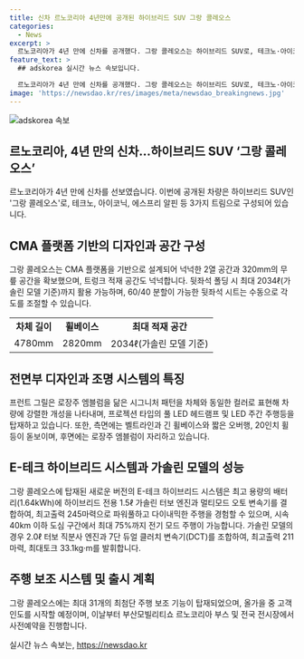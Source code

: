 ```yaml
---
title: 신차 르노코리아 4년만에 공개된 하이브리드 SUV 그랑 콜레오스
categories:
  - News
excerpt: >
  르노코리아가 4년 만에 신차를 공개했다. 그랑 콜레오스는 하이브리드 SUV로, 테크노·아이코닉·에스프리 알핀 3가지 트림으로 구성되었다. 르노그룹의 플래그십 스포츠카 브랜드 ‘알핀’의 모터스포츠 정신을 담았으며, 새로운 E-테크 하이브리드 시스템 탑재로 최고출력 245마력을 자랑한다. 뒷좌석 폴딩 시 최대 2034ℓ의 적재 공간을 제공하며, 최첨단 주행 보조 기능과 자율주행 레벨2 수준의 주행 보조 기술을 갖췄다. 소비자들은 부산모빌리티쇼 르노코리아 부스 및 전국 전시장에서 사전예약이 가능하다.
feature_text: >
  ## adskorea 실시간 뉴스 속보입니다.

  르노코리아가 4년 만에 신차를 공개했다. 그랑 콜레오스는 하이브리드 SUV로, 테크노·아이코닉·에스프리 알핀 3가지 트림으로 구성되었다. 르노그룹의 플래그십 스포츠카 브랜드 ‘알핀’의 모터스포츠 정신을 담았으며, 새로운 E-테크 하이브리드 시스템 탑재로 최고출력 245마력을 자랑한다. 뒷좌석 폴딩 시 최대 2034ℓ의 적재 공간을 제공하며, 최첨단 주행 보조 기능과 자율주행 레벨2 수준의 주행 보조 기술을 갖췄다. 소비자들은 부산모빌리티쇼 르노코리아 부스 및 전국 전시장에서 사전예약이 가능하다.
image: 'https://newsdao.kr/res/images/meta/newsdao_breakingnews.jpg'
---
```


<p><img src="https://newsdao.kr/res/images/meta/newsdao_breakingnews.jpg" alt="adskorea 속보" /></p>

<h2 data-ke-size="size26">르노코리아, 4년 만의 신차…하이브리드 SUV ‘그랑 콜레오스’</h2>

<p data-ke-size="size16">르노코리아가 4년 만에 신차를 선보였습니다. 이번에 공개된 차량은 하이브리드 SUV인 '그랑 콜레오스'로, 테크노, 아이코닉, 에스프리 알핀 등 3가지 트림으로 구성되어 있습니다.</p>

<h2 data-ke-size="size26">CMA 플랫폼 기반의 디자인과 공간 구성</h2>

<p data-ke-size="size16">그랑 콜레오스는 CMA 플랫폼을 기반으로 설계되어 넉넉한 2열 공간과 320mm의 무릎 공간을 확보했으며, 트렁크 적재 공간도 넉넉합니다. 뒷좌석 폴딩 시 최대 2034ℓ(가솔린 모델 기준)까지 활용 가능하며, 60/40 분할이 가능한 뒷좌석 시트는 수동으로 각도를 조절할 수 있습니다.</p>

<table>
  <tr>
    <td style="text-align: center; height: 17px;"><b>차체 길이</b></td>
    <td style="text-align: center; height: 17px;"><b>휠베이스</b></td>
    <td style="text-align: center; height: 17px;"><b>최대 적재 공간</b></td>
  </tr>
  <tr>
    <td style="text-align: center; height: 17px;">4780mm</td>
    <td style="text-align: center; height: 17px;">2820mm</td>
    <td style="text-align: center; height: 17px;">2034ℓ(가솔린 모델 기준)</td>
  </tr>
</table>

<h2 data-ke-size="size26">전면부 디자인과 조명 시스템의 특징</h2>

<p data-ke-size="size16">프런트 그릴은 로장주 엠블럼을 닮은 시그니처 패턴을 차체와 동일한 컬러로 표현해 차량에 강렬한 개성을 나타내며, 프로젝션 타입의 풀 LED 헤드램프 및 LED 주간 주행등을 탑재하고 있습니다. 또한, 측면에는 벨트라인과 긴 휠베이스와 짧은 오버행, 20인치 휠 등이 돋보이며, 후면에는 로장주 엠블럼이 자리하고 있습니다.</p>

<h2 data-ke-size="size26">E-테크 하이브리드 시스템과 가솔린 모델의 성능</h2>

<p data-ke-size="size16">그랑 콜레오스에 탑재된 새로운 버전의 E-테크 하이브리드 시스템은 최고 용량의 배터리(1.64kWh)에 하이브리드 전용 1.5ℓ 가솔린 터보 엔진과 멀티모드 오토 변속기를 결합하여, 최고출력 245마력으로 파워풀하고 다이내믹한 주행을 경험할 수 있으며, 시속 40km 이하 도심 구간에서 최대 75%까지 전기 모드 주행이 가능합니다. 가솔린 모델의 경우 2.0ℓ 터보 직분사 엔진과 7단 듀얼 클러치 변속기(DCT)를 조합하여, 최고출력 211마력, 최대토크 33.1kg·m를 발휘합니다.</p>

<h2 data-ke-size="size26">주행 보조 시스템 및 출시 계획</h2>

<p data-ke-size="size16">그랑 콜레오스에는 최대 31개의 최첨단 주행 보조 기능이 탑재되었으며, 올가을 중 고객 인도를 시작할 예정이며, 이날부터 부산모빌리티쇼 르노코리아 부스 및 전국 전시장에서 사전예약을 진행합니다.</p>
실시간 뉴스 속보는, <a href="https://newsdao.kr" rel="dofollow">https://newsdao.kr</a>


